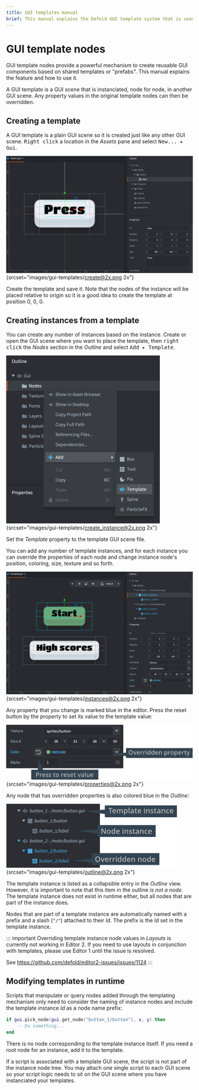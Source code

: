 ```yaml
---
title: GUI templates manual
brief: This manual explains the Defold GUI template system that is used to create reusable visual GUI components based on shared templates or 'prefabs'.
---
```


# GUI template nodes

GUI template nodes provide a powerful mechanism to create reusable GUI components based on shared templates or "prefabs". This manual explains the feature and how to use it.

A GUI template is a GUI scene that is instanciated, node for node, in another GUI scene. Any property values in the original template nodes can then be overridden.

## Creating a template

A GUI template is a plain GUI scene so it is created just like any other GUI scene. <kbd>Right click</kbd> a location in the *Assets* pane and select <kbd>New... ▸ Gui</kbd>.

![Create template](images/gui-templates/create.png){srcset="images/gui-templates/create@2x.png 2x"}

Create the template and save it. Note that the nodes of the instance will be placed relative to origin so it is a good idea to create the template at position 0, 0, 0.

## Creating instances from a template

You can create any number of instances based on the instance. Create or open the GUI scene where you want to place the template, then <kbd>right click</kbd> the *Nodes* section in the *Outline* and select <kbd>Add ▸ Template</kbd>.

![Create instance](images/gui-templates/create_instance.png){srcset="images/gui-templates/create_instance@2x.png 2x"}

Set the *Template* property to the template GUI scene file.

You can add any number of template instances, and for each instance you can override the properties of each node and change instance node's position, coloring, size, texture and so forth.

![Instances](images/gui-templates/instances.png){srcset="images/gui-templates/instances@2x.png 2x"}

Any property that you change is marked blue in the editor. Press the reset button by the property to set its value to the template value:

![Properties](images/gui-templates/properties.png){srcset="images/gui-templates/properties@2x.png 2x"}

Any node that has overridden properties is also colored blue in the *Outline*:

![Outline](images/gui-templates/outline.png){srcset="images/gui-templates/outline@2x.png 2x"}

The template instance is listed as a collapsible entry in the *Outline* view. However, it is important to note that this item in the outline *is not a node*. The template instance does not exist in runtime either, but all nodes that are part of the instance does.

Nodes that are part of a template instance are automatically named with a prefix and a slash (`"/"`) attached to their *Id*. The prefix is the *Id* set in the template instance.

::: important
Overriding template instance node values in *Layouts* is currently not working in Editor 2. If you need to use layouts in conjunction with templates, please use Editor 1 until the issue is resolved.

See https://github.com/defold/editor2-issues/issues/1124
:::

## Modifying templates in runtime

Scripts that manipulate or query nodes added through the templating mechanism only need to consider the naming of instance nodes and include the template instance *Id* as a node name prefix:

```lua
if gui.pick_node(gui.get_node("button_1/button"), x, y) then
    -- Do something...
end
```

There is no node corresponding to the template instance itself. If you need a root node for an instance, add it to the template.

If a script is associated with a template GUI scene, the script is not part of the instance node tree. You may attach one single script to each GUI scene so your script logic needs to sit on the GUI scene where you have instanciated your templates.
